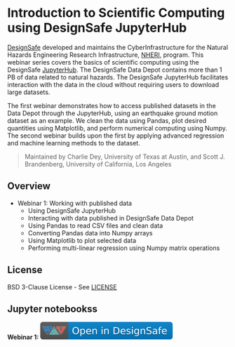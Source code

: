 # Introduction to Scientific Computing using DesignSafe JupyterHub

 [DesignSafe](https://designsafe-ci.org/) developed and maintains the CyberInfrastructure for the Natural Hazards Engineering Research Infrastructure, [NHERI](https://www.nsf.gov/eng/nheri), program. This webinar series covers the basics of scientific computing using the DesignSafe [JupyterHub](https://jupyter.designsafe-ci.org/). The DesignSafe Data Depot contains more than 1 PB of data related to natural hazards. The DesignSafe JupyterHub facilitates interaction with the data in the cloud without requiring users to download large datasets. 
 
 The first webinar demonstrates how to access published datasets in the Data Depot through the JupyterHub, using an earthquake ground motion dataset as an example. We clean the data using Pandas, plot desired quantities using Matplotlib, and perform numerical computing using Numpy. The second webinar builds upon the first by applying advanced regression and machine learning methods to the dataset. 

> Maintained by Charlie Dey, University of Texas at Austin, and Scott J. Brandenberg, University of California, Los Angeles

## Overview
- Webinar 1: Working with published data 
   - Using DesignSafe JupyterHub
   - Interacting with data published in DesignSafe Data Depot
   - Using Pandas to read CSV files and clean data
   - Converting Pandas data into Numpy arrays
   - Using Matplotlib to plot selected data
   - Performing multi-linear regression using Numpy matrix operations


## License

BSD 3-Clause License - See [LICENSE](LICENSE.md)

## Jupyter notebookss

**Webinar 1:** 
[![Try on DesignSafe](https://raw.githubusercontent.com/DesignSafe-CI/training-scientific-computing/main/DesignSafe-Badge.svg)](https://jupyter.designsafe-ci.org/hub/user-redirect/lab/tree/CommunityData/Training/Webinar-Scientific-Computing-2025/01-working-with-published-data.ipynb)

